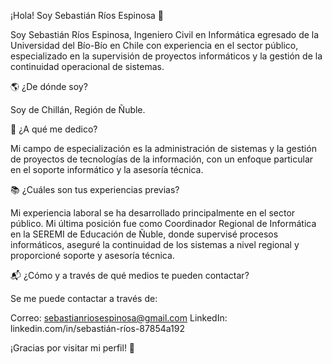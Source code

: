 ¡Hola! Soy Sebastián Ríos Espinosa 👋

Soy Sebastián Ríos Espinosa, Ingeniero Civil en Informática egresado de la Universidad del Bío-Bío en Chile con experiencia en el sector público, especializado en la supervisión de proyectos informáticos y la gestión de la continuidad operacional de sistemas.

🌎 ¿De dónde soy?

Soy de Chillán, Región de Ñuble.

💼 ¿A qué me dedico?

Mi campo de especialización es la administración de sistemas y la gestión de proyectos de tecnologías de la información, con un enfoque particular en el soporte informático y la asesoría técnica.

📚 ¿Cuáles son tus experiencias previas?

Mi experiencia laboral se ha desarrollado principalmente en el sector público. Mi última posición fue como Coordinador Regional de Informática en la SEREMI de Educación de Ñuble, donde supervisé procesos informáticos, aseguré la continuidad de los sistemas a nivel regional y proporcioné soporte y asesoría técnica.

📬 ¿Cómo y a través de qué medios te pueden contactar?

Se me puede contactar a través de:

Correo: sebastianriosespinosa@gmail.com
LinkedIn: linkedin.com/in/sebastián-ríos-87854a192


¡Gracias por visitar mi perfil! 🚀
